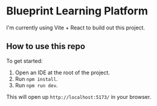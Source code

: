 # Blueprint Learning Platform

I'm currently using Vite + React to build out this project.

## How to use this repo

To get started:

1. Open an IDE at the root of the project.
1. Run `npm install`.
1. Run `npm run dev`.

This will open up `http://localhost:5173/` in your browser.
